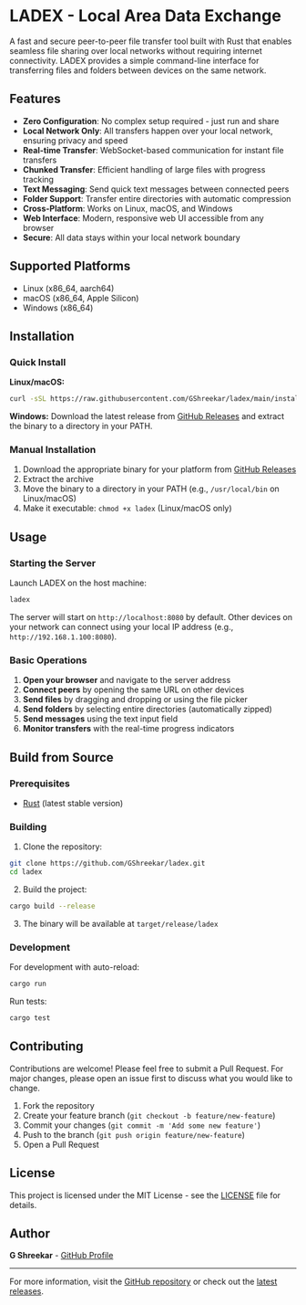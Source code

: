 # LADEX - Local Area Data Exchange

A fast and secure peer-to-peer file transfer tool built with Rust that enables seamless file sharing over local networks without requiring internet connectivity. LADEX provides a simple command-line interface for transferring files and folders between devices on the same network.

## Features

- **Zero Configuration**: No complex setup required - just run and share
- **Local Network Only**: All transfers happen over your local network, ensuring privacy and speed
- **Real-time Transfer**: WebSocket-based communication for instant file transfers
- **Chunked Transfer**: Efficient handling of large files with progress tracking
- **Text Messaging**: Send quick text messages between connected peers
- **Folder Support**: Transfer entire directories with automatic compression
- **Cross-Platform**: Works on Linux, macOS, and Windows
- **Web Interface**: Modern, responsive web UI accessible from any browser
- **Secure**: All data stays within your local network boundary

## Supported Platforms

- Linux (x86_64, aarch64)
- macOS (x86_64, Apple Silicon)
- Windows (x86_64)

## Installation

### Quick Install

**Linux/macOS:**
```bash
curl -sSL https://raw.githubusercontent.com/GShreekar/ladex/main/install.sh | sh
```

**Windows:**
Download the latest release from [GitHub Releases](https://github.com/GShreekar/ladex/releases) and extract the binary to a directory in your PATH.

### Manual Installation

1. Download the appropriate binary for your platform from [GitHub Releases](https://github.com/GShreekar/ladex/releases)
2. Extract the archive
3. Move the binary to a directory in your PATH (e.g., `/usr/local/bin` on Linux/macOS)
4. Make it executable: `chmod +x ladex` (Linux/macOS only)

## Usage

### Starting the Server

Launch LADEX on the host machine:

```bash
ladex
```

The server will start on `http://localhost:8080` by default. Other devices on your network can connect using your local IP address (e.g., `http://192.168.1.100:8080`).

### Basic Operations

1. **Open your browser** and navigate to the server address
2. **Connect peers** by opening the same URL on other devices
3. **Send files** by dragging and dropping or using the file picker
4. **Send folders** by selecting entire directories (automatically zipped)
5. **Send messages** using the text input field
6. **Monitor transfers** with the real-time progress indicators

## Build from Source

### Prerequisites

- [Rust](https://rustup.rs/) (latest stable version)

### Building

1. Clone the repository:
```bash
git clone https://github.com/GShreekar/ladex.git
cd ladex
```

2. Build the project:
```bash
cargo build --release
```

3. The binary will be available at `target/release/ladex`

### Development

For development with auto-reload:
```bash
cargo run
```

Run tests:
```bash
cargo test
```

## Contributing

Contributions are welcome! Please feel free to submit a Pull Request. For major changes, please open an issue first to discuss what you would like to change.

1. Fork the repository
2. Create your feature branch (`git checkout -b feature/new-feature`)
3. Commit your changes (`git commit -m 'Add some new feature'`)
4. Push to the branch (`git push origin feature/new-feature`)
5. Open a Pull Request

## License

This project is licensed under the MIT License - see the [LICENSE](LICENSE) file for details.

## Author

**G Shreekar** - [GitHub Profile](https://github.com/GShreekar)

---

For more information, visit the [GitHub repository](https://github.com/GShreekar/ladex) or check out the [latest releases](https://github.com/GShreekar/ladex/releases).